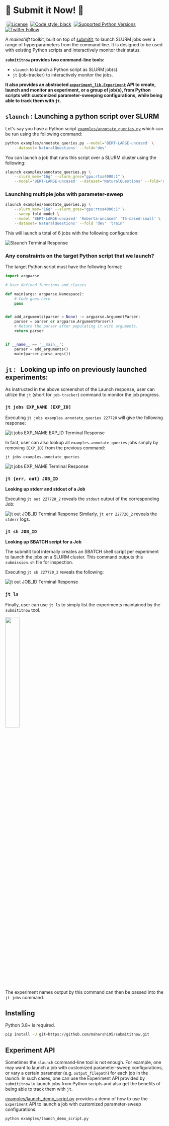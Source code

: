 # :rocket: Submit it Now! :rocket:

&nbsp;[![License](https://img.shields.io/github/license/maharshi95/submititnow)](/LICENSE)
&nbsp;[![Code style: black](https://img.shields.io/badge/code%20style-black-000000.svg)](https://github.com/psf/black)
&nbsp;[![Supported Python Versions](https://img.shields.io/badge/python-3.8+-blue)](https://pypi.org/project/rich/)
&nbsp;[![Twitter Follow](https://img.shields.io/twitter/follow/maharshigor.svg?style=social)](https://twitter.com/maharshigor)


A _makeshift_ toolkit, built on top of [submitit](https://github.com/facebookincubator/submitit), to launch SLURM jobs over a range of hyperparameters from the command line. It is designed to be used with existing Python scripts and interactively monitor their status.


__`submititnow` provides two command-line tools:__
* `slaunch` to launch a Python script as SLURM job(s).
* `jt` (job-tracker) to interactively monitor the jobs.

__It also provides an abstracted [`experiment_lib.Experiment`](submititnow/experiment_lib.py#L16) API to create, launch and monitor an experiment, or a group of job(s), from Python scripts with customized parameter-sweeping configurations, while being able to track them with `jt`.__

## `slaunch` : Launching a python script over SLURM

Let's say you have a Python script [`examples/annotate_queries.py`](examples/annotate_queries.py) which can be run using the following command:

```bash
python examples/annotate_queries.py --model='BERT-LARGE-uncased' \
    --dataset='NaturalQuestions' --fold='dev'
```
You can launch a job that runs this script over a SLURM cluster using the following:
```bash
slaunch examples/annotate_queries.py \
    --slurm_mem="16g" --slurm_gres="gpu:rtxa4000:1" \
    --model='BERT-LARGE-uncased' --dataset='NaturalQuestions' --fold='dev'
```

### __Launching multiple jobs with parameter-sweep__

```bash
slaunch examples/annotate_queries.py \
    --slurm_mem="16g" --slurm_gres="gpu:rtxa4000:1" \
    --sweep fold model \
    --model 'BERT-LARGE-uncased' 'Roberta-uncased' 'T5-cased-small' \
    --dataset='NaturalQuestions' --fold 'dev' 'train'
```
This will launch a total of 6 jobs with the following configuration:

![Slaunch Terminal Response](docs/imgs/slaunch_annotate_queries.png)

### __Any constraints on the target Python script that we launch?__
The target Python script must have the following format:

```python
import argparse

# User defined functions and classes

def main(args: argparse.Namespace):
    # Code goes here
    pass


def add_arguments(parser = None) -> argparse.ArgumentParser:
    parser = parser or argparse.ArgumentParser()
    # Return the parser after populating it with arguments.
    return parser


if __name__ == '__main__':
    parser = add_arguments()
    main(parser.parse_args())

```

## **`jt`** : &nbsp; Looking up info on previously launched experiments:

As instructed in the above screenshot of the Launch response, user can utilize the `jt` (short for `job-tracker`) command to monitor the job progress.

### **`jt jobs EXP_NAME [EXP_ID]`**

Executing `jt jobs examples.annotate_queries 227720` will give the following response:

![jt jobs EXP_NAME EXP_ID Terminal Response](docs/imgs/jt_annotate_queries_expid.png)

In fact, user can also lookup all `examples.annotate_queries` jobs simply by removing `[EXP_ID]` from the previous command:
```
jt jobs examples.annotate_queries
```
![jt jobs EXP_NAME Terminal Response](docs/imgs/jt_annotate_queries.png)

### **`jt {err, out} JOB_ID`**
__Looking up stderr and stdout of a Job__

Executing `jt out 227720_2` reveals the `stdout` output of the corresponding Job:

![jt out JOB_ID Terminal Response](docs/imgs/jt_out_job_id.png)
Similarly, `jt err 227720_2` reveals the `stderr` logs.

### **`jt sh JOB_ID`**
__Looking up SBATCH script for a Job__

The submitit tool internally creates an SBATCH shell script per experiment to launch the jobs on a SLURM cluster. This command outputs this `submission.sh` file for inspection.

Executing `jt sh 227720_2` reveals the following:

![jt out JOB_ID Terminal Response](docs/imgs/jt_sh_job_id.png)

### **`jt ls`**
Finally, user can use `jt ls` to simply list the experiments maintained by the `submititnow` tool.

<img src="docs/imgs/jt_ls.png"  width=30%>

The experiment names output by this command can then be passed into the `jt jobs` command.

## __Installing__
Python 3.8+ is required.

```bash
pip install -U git+https://github.com/maharshi95/submititnow.git
```

## **Experiment API**
Sometimes the `slaunch` command-line tool is not enough. For example, one may want to launch a job with customized parameter-sweep configurations, or vary a certain parameter (e.g. `output_filepath`) for each job in the launch. In such cases, one can use the Experiment API provided by `submititnow` to launch jobs from Python scripts and also get the benefits of being able to track them with `jt`.

[examples/launch_demo_script.py](examples/launch_demo_script.py) provides a demo of how to use the `Experiment` API to launch a job with customized parameter-sweep configurations.
```bash
python examples/launch_demo_script.py
```
